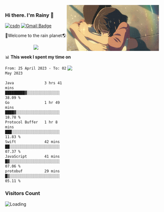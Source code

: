 <img  align='right' height="150" src="https://github.com/LikeRainDay/LikeRainDay/blob/master/pic/img_rain_1.gif?raw=true">



### Hi there. I'm Rainy :lemon:

[![csdn](https://img.shields.io/badge/-csdn-c14438?style=flat-square&logo=c&logoColor=white)](https://blog.csdn.net/qq_15807167)
[![Gmail Badge](https://img.shields.io/badge/-gmail-c14438?style=flat-square&logo=Gmail&logoColor=white&link=mailto:houshuai0816@gmail.com)](mailto:houshuai0816@gmail.com)

🚀Welcome to the rain planet🌎

<center>
<img align='center'  src="https://source.unsplash.com/random/1200x600">
</center>

📊 **This week I spent my time on**

<img align='right'   width="300" src="https://github-readme-stats.vercel.app/api?username=LikeRainDay&show_icons=true&title_color=fff&icon_color=79ff97&text_color=9f9f9f&bg_color=151515&count_private=true">

<!--START_SECTION:waka-->

```text
From: 25 April 2023 - To: 02 May 2023

Java              3 hrs 41 mins   █████████▓░░░░░░░░░░░░░░░   38.09 %
Go                1 hr 49 mins    ████▓░░░░░░░░░░░░░░░░░░░░   18.78 %
Protocol Buffer   1 hr 8 mins     ███░░░░░░░░░░░░░░░░░░░░░░   11.83 %
Swift             42 mins         ██░░░░░░░░░░░░░░░░░░░░░░░   07.37 %
JavaScript        41 mins         █▓░░░░░░░░░░░░░░░░░░░░░░░   07.06 %
protobuf          29 mins         █▒░░░░░░░░░░░░░░░░░░░░░░░   05.11 %
```

<!--END_SECTION:waka-->

### Visitors Count
<img align="left" src = "https://profile-counter.glitch.me/LikeRainDay/count.svg" alt ="Loading">
